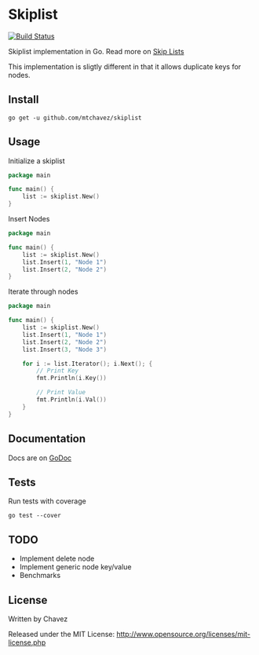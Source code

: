 # Skiplist

[![Build Status](https://drone.io/github.com/mtchavez/skiplist/status.png)](https://drone.io/github.com/mtchavez/skiplist/latest)

Skiplist implementation in Go. Read more on [Skip Lists](http://en.wikipedia.org/wiki/Skip_list)

This implementation is sligtly different in that it allows duplicate
keys for nodes.

## Install

`go get -u github.com/mtchavez/skiplist`

## Usage

Initialize a skiplist

```go
package main

func main() {
    list := skiplist.New()
}
```

Insert Nodes

```go
package main

func main() {
    list := skiplist.New()
    list.Insert(1, "Node 1")
    list.Insert(2, "Node 2")
}
```

Iterate through nodes

```go
package main

func main() {
    list := skiplist.New()
    list.Insert(1, "Node 1")
    list.Insert(2, "Node 2")
    list.Insert(3, "Node 3")

    for i := list.Iterator(); i.Next(); {
        // Print Key
        fmt.Println(i.Key())

        // Print Value
        fmt.Println(i.Val())
    }
}
```

## Documentation

Docs are on [GoDoc](http://godoc.org/github.com/mtchavez/skiplist)

## Tests

Run tests with coverage

`go test --cover`

## TODO

* Implement delete node
* Implement generic node key/value
* Benchmarks

## License

Written by Chavez

Released under the MIT License: http://www.opensource.org/licenses/mit-license.php
